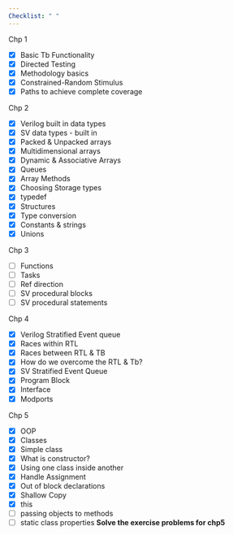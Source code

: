 ```yaml
---
Checklist: " "
---
```

Chp 1
- [x] Basic Tb Functionality
- [x] Directed Testing
- [x] Methodology basics
- [x] Constrained-Random Stimulus
- [x] Paths to achieve complete coverage

Chp 2
 - [x] Verilog built in data types
 - [x] SV data types - built in
 - [x] Packed & Unpacked arrays
 - [x] Multidimensional arrays
 - [x] Dynamic & Associative Arrays
 - [x] Queues
 - [x] Array Methods
 - [x] Choosing Storage types
 - [x] typedef
 - [x] Structures
 - [x] Type conversion
 - [x] Constants & strings
 - [x] Unions

Chp 3
- [ ] Functions
- [ ] Tasks
- [ ] Ref direction
- [ ] SV procedural blocks
- [ ] SV procedural statements

Chp 4
- [x] Verilog Stratified Event queue
- [x] Races within RTL
- [x] Races between RTL & TB
- [x] How do we overcome the RTL & Tb?
- [x] SV Stratified Event Queue
- [x] Program Block
- [x] Interface
- [x] Modports

Chp 5
- [x] OOP
- [x] Classes
- [x] Simple class
- [x] What is constructor?
- [x] Using one class inside another
- [x] Handle Assignment 
- [x] Out of block declarations
- [x] Shallow Copy
- [x] this
- [ ] passing objects to methods
- [ ] static class properties
**Solve the exercise problems for chp5**
